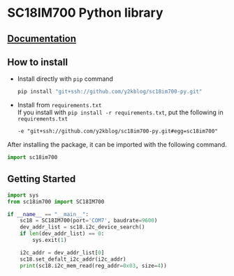 # SC18IM700 Python library

## [Documentation](https://y2kblog.github.io/sc18im700-py/)  

## How to install

- Install directly with `pip` command  

  ```sh
  pip install "git+ssh://github.com/y2kblog/sc18im700-py.git"
  ```

- Install from `requirements.txt`  
  If you install with `pip install -r requirements.txt`, put the following in `requirements.txt`
  ```txt
  -e "git+ssh://github.com/y2kblog/sc18im700-py.git#egg=sc18im700"
  ```

After installing the package, it can be imported with the following command.  
```python
import sc18im700
```

## Getting Started

```python
import sys
from sc18im700 import SC18IM700

if __name__ == "__main__":
    sc18 = SC18IM700(port='COM7', baudrate=9600)
    dev_addr_list = sc18.i2c_device_search()
    if len(dev_addr_list) == 0:
        sys.exit(1)

    i2c_addr = dev_addr_list[0]
    sc18.set_defalt_i2c_addr(i2c_addr)
    print(sc18.i2c_mem_read(reg_addr=0x03, size=4))
```
